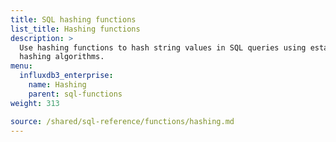 ```yaml
---
title: SQL hashing functions
list_title: Hashing functions
description: >
  Use hashing functions to hash string values in SQL queries using established
  hashing algorithms.
menu:
  influxdb3_enterprise:
    name: Hashing
    parent: sql-functions    
weight: 313

source: /shared/sql-reference/functions/hashing.md
---
```


<!-- 
// SOURCE content/shared/sql-reference/functions/hashing.md
-->
